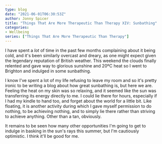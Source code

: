 ```yaml
---
type: blog
date: "2021-06-01T06:30:53Z"
author: Jonny Spicer
title: "Things That Are More Therapeutic Than Therapy XIV: Sunbathing"
categories:
- Wellbeing
series: ["Things That Are More Therapeutic Than Therapy"]
---
```

I have spent a *lot* of time in the past few months complaining about it being cold, and it's been similarly overcast and dreary, as one might expect given
the legendary reputation of British weather. This weekend the clouds finally relented and gave way to glorious sunshine and 20ºC heat so I went to Brighton
and indulged in some sunbathing.

I know I've spent a lot of my life refusing to leave my room and so it's pretty ironic to be writing a blog about how great sunbathing is, but here we are.
Feeling the heat on my skin was so relaxing, and it seemed like the sun was transferring its energy directly to me. I could lie there for hours, especially
if I had my kindle to hand too, and forget about the world for a little bit. Like floating, it is another activity during which I gave myself permission to
do nothing, to be achieving nothing, and to simply lie there rather than striving to achieve anything. Other than a tan, obviously.

It remains to be seen how many other opportunities I'm going to get to indulge in basking in the sun's rays this summer, but I'm cautiously optimistic. I
think it'll be good for me.
